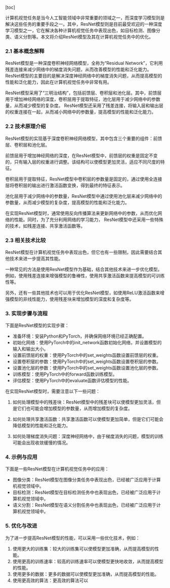 
[toc]                    
                
                
计算机视觉任务是当今人工智能领域中非常重要的领域之一，而深度学习模型则是解决这些任务的重要手段之一。其中，ResNet模型则是目前最受欢迎的一种深度学习模型之一，它在解决各种计算机视觉任务中表现出色，如目标检测、图像分类、语义分割等。本文将介绍ResNet模型及其在计算机视觉任务中的优化。

### 2.1 基本概念解释

ResNet模型是一种深度卷积神经网络模型，全称为“Residual Network”，它利用残差连接来减少网络中的梯度消失问题，从而改善模型的性能和泛化能力。ResNet模型的主要目的是解决深度神经网络中的梯度消失问题，从而提高模型的性能和泛化能力，因此在计算机视觉任务中非常有用。

ResNet模型采用了“三明治结构”，包括前馈层、卷积层和池化层。其中，前馈层用于增加神经网络的深度，卷积层用于提取特征，池化层用于减少网络中的参数量，从而减少模型的复杂度。 ResNet模型还采用了残差连接，将输入层和输出层的权重连接在一起，从而减小网络中的参数量，提高模型的性能和泛化能力。

### 2.2 技术原理介绍

ResNet模型的实现基于深度卷积神经网络模型，其中包含三个重要的组件：前馈层、卷积层和池化层。

前馈层用于增加神经网络的深度，在ResNet模型中，前馈层的权重是固定不变的，只有输入层的权重进行调整。该结构可以使模型更加灵活，适应不同尺度的特征。

卷积层用于提取特征，ResNet模型中卷积层的参数量是固定的，通过使用全连接层将卷积层的输出进行激活函数变换，得到最终的特征表示。

池化层用于减少网络中的参数量，ResNet模型中通过使用池化层来减少网络中的参数量，从而减少模型的复杂度，提高模型的性能和泛化能力。

在实现ResNet模型时，通常使用反向传播算法来更新网络中的参数，从而优化网络的性能。同时，为了充分利用网络的学习能力， ResNet模型中还采用一些特殊的技术，如残差连接、共享激活函数等。

### 2.3 相关技术比较

ResNet模型在计算机视觉任务中表现出色，但它也有一些限制，因此需要结合其他技术来进一步提高其性能。

一种常见的方法是使用ResNet模型作为基础，结合其他技术来进一步优化模型。例如，使用残差连接来增强模型的鲁棒性，使用共享激活函数来提高模型的可训练性等。

另外，还有一些其他技术也可以用于优化ResNet模型，如使用ReLU激活函数来增强模型的非线性能力，使用残差块来增加模型的深度和复杂度等。

### 3. 实现步骤与流程

下面是ResNet模型的实现步骤：

- 准备环境：安装Python和PyTorch，并确保网络环境已经正确配置。
- 初始化网络：使用PyTorch中的init_network函数初始化网络，并设置模型的输入和输出大小。
- 设置前馈层的权重：使用PyTorch中的set_weights函数设置前馈层的权重。
- 设置卷积层的参数：使用PyTorch中的set_weights函数设置卷积层的参数。
- 设置池化层的参数：使用PyTorch中的set_weights函数设置池化层的参数。
- 训练模型：使用PyTorch中的forward函数训练模型。
- 评估模型：使用PyTorch中的evaluate函数评估模型的性能。

在实现ResNet模型时，需要注意以下一些问题：

1. 如何处理模型中的残差块：ResNet模型中的残差块可以使模型更加灵活，但是它们也可能会增加模型的参数量，从而增加模型的复杂度。

2. 如何处理共享激活函数：共享激活函数可以使模型更加简单，但是它们可能会降低模型的性能和泛化能力。

3. 如何处理梯度消失问题：深度神经网络中，由于梯度消失的问题，模型的训练可能会出现收敛缓慢的情况。

### 4. 示例与应用

下面是一些ResNet模型在计算机视觉任务中的应用：

- 图像分类：ResNet模型在图像分类任务中表现出色，已经被广泛应用于计算机视觉领域中。
- 目标检测：ResNet模型在目标检测任务中也表现出色，已经被广泛应用于计算机视觉领域中。
- 语义分割：ResNet模型在语义分割任务中也表现出色，已经被广泛应用于计算机视觉领域中。

### 5. 优化与改进

为了进一步提高ResNet模型的性能，可以采用一些优化技术，例如：

1. 使用更大的训练集：较大的训练集可以使模型更加准确，从而提高模型的性能。
2. 使用更高的训练速率：较高的训练速率可以使模型更快地收敛，从而提高模型的性能。
3. 使用更多的数据：更多的数据可以使模型更加准确，从而提高模型的性能。
4. 使用更高效的算法：更高效的算法可以

